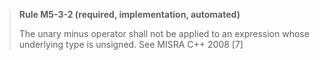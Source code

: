 > **Rule M5-3-2 (required, implementation, automated)**
>
> The unary minus operator shall not be applied to an expression
> whose underlying type is unsigned.
> See MISRA C++ 2008 [7]
